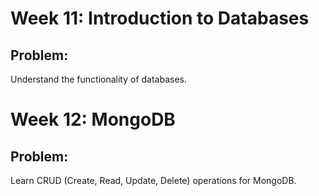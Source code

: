 # Week 11: Introduction to Databases

## Problem:

Understand the functionality of databases.

# Week 12: MongoDB

## Problem:

Learn CRUD (Create, Read, Update, Delete) operations for MongoDB.



